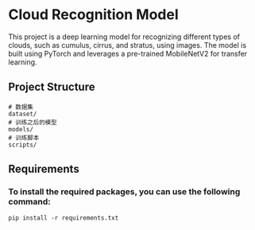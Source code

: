 # Cloud Recognition Model

This project is a deep learning model for recognizing different types of clouds, such as cumulus, cirrus, and stratus, using images. The model is built using PyTorch and leverages a pre-trained MobileNetV2 for transfer learning.

## Project Structure

```text
# 数据集
dataset/ 
# 训练之后的模型
models/ 
# 训练脚本
scripts/
```

## Requirements

### To install the required packages, you can use the following command:

```text
pip install -r requirements.txt
```